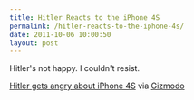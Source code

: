 ```yaml
---
title: Hitler Reacts to the iPhone 4S
permalink: /hitler-reacts-to-the-iphone-4s/
date: 2011-10-06 10:00:50
layout: post
---
```


Hitler's not happy. I couldn't resist. 

[Hitler gets angry about iPhone 4S](http://www.youtube.com/watch?feature=player_embedded&v=Lxn6Ag0mmhs) via [Gizmodo](http://gizmodo.com/5846892/hitler-gets-upset-about-the-iphone-4s)